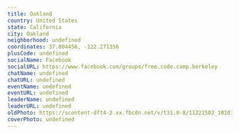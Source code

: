```yaml
---
title: Oakland
country: United States
state: California
city: Oakland
neighborhood: undefined
coordinates: 37.804456, -122.271356
plusCode: undefined
socialName: Facebook
socialURL: https://www.facebook.com/groups/free.code.camp.berkeley
chatName: undefined
chatURL: undefined
eventName: undefined
eventURL: undefined
leaderName: undefined
leaderURL: undefined
oldPhoto: https://scontent-dft4-2.xx.fbcdn.net/v/t31.0-8/11221502_10101440645502101_8431216010583306158_o.jpg?oh=ad1ae85ecd2a6c80b77052be8e2cf736&oe=598FAD17
coverPhoto: undefined
---
```

